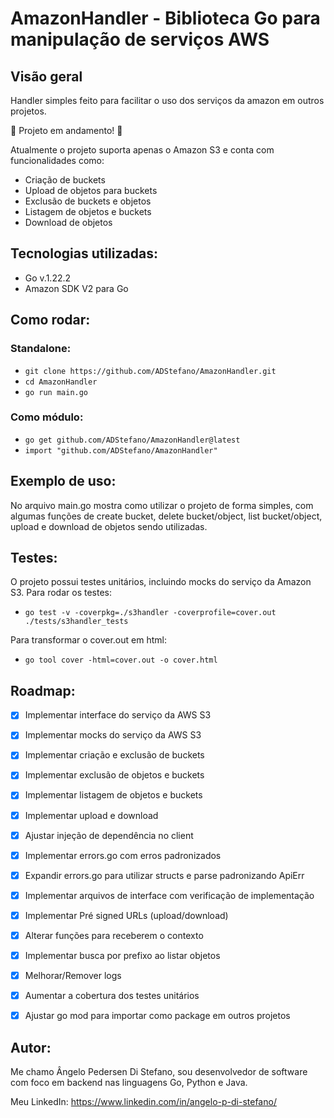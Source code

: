 # AmazonHandler - Biblioteca Go para manipulação de serviços AWS

## Visão geral

Handler simples feito para facilitar o uso dos serviços da amazon em outros projetos. 

🚧 Projeto em andamento! 🚧

Atualmente o projeto suporta apenas o Amazon S3 e conta com funcionalidades como:
- Criação de buckets
- Upload de objetos para buckets
- Exclusão de buckets e objetos
- Listagem de objetos e buckets
- Download de objetos

## Tecnologias utilizadas:
- Go v.1.22.2
- Amazon SDK V2 para Go

## Como rodar:

### Standalone:
- ``` git clone https://github.com/ADStefano/AmazonHandler.git ```
- ``` cd AmazonHandler ```
- ``` go run main.go ```

### Como módulo:
- ``` go get github.com/ADStefano/AmazonHandler@latest ```
- ``` import "github.com/ADStefano/AmazonHandler" ```

## Exemplo de uso:
No arquivo main.go mostra como utilizar o projeto de forma simples, com algumas funções de create bucket, delete bucket/object, list bucket/object, upload e download de objetos sendo utilizadas.

## Testes:
O projeto possui testes unitários, incluindo mocks do serviço da Amazon S3.
Para rodar os testes:
- ``` go test -v -coverpkg=./s3handler -coverprofile=cover.out ./tests/s3handler_tests ```

Para transformar o cover.out em html:
- ``` go tool cover -html=cover.out -o cover.html ``` 

## Roadmap:
- [x] Implementar interface do serviço da AWS S3

- [x] Implementar mocks do serviço da AWS S3

- [x] Implementar criação e exclusão de buckets

- [x] Implementar exclusão de objetos e buckets

- [x] Implementar listagem de objetos e buckets

- [x] Implementar upload e download

- [x] Ajustar injeção de dependência no client

- [x]  Implementar errors.go com erros padronizados

- [x]  Expandir errors.go para utilizar structs e parse padronizando ApiErr

- [x]  Implementar arquivos de interface com verificação de implementação

- [x] Implementar Pré signed URLs (upload/download)
  
- [x] Alterar funções para receberem o contexto

- [x] Implementar busca por prefixo ao listar objetos 

- [x] Melhorar/Remover logs

- [x] Aumentar a cobertura dos testes unitários

- [x] Ajustar go mod para importar como package em outros projetos

## Autor:
Me chamo Ângelo Pedersen Di Stefano, sou desenvolvedor de software com foco em backend nas linguagens Go, Python e Java.

Meu LinkedIn: https://www.linkedin.com/in/angelo-p-di-stefano/
